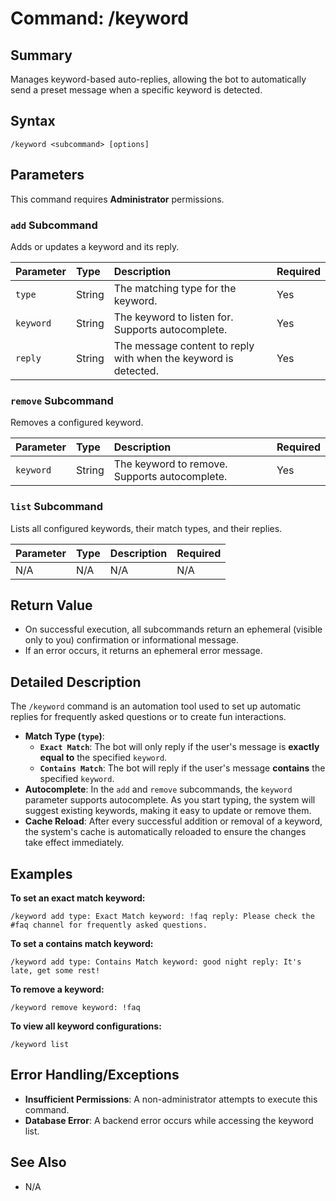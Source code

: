 # Command: /keyword

## Summary
Manages keyword-based auto-replies, allowing the bot to automatically send a preset message when a specific keyword is detected.

## Syntax
```
/keyword <subcommand> [options]
```

## Parameters
This command requires **Administrator** permissions.

### `add` Subcommand
Adds or updates a keyword and its reply.

| Parameter | Type | Description | Required |
| :--- | :--- | :--- | :--- |
| `type` | String | The matching type for the keyword. | Yes |
| `keyword` | String | The keyword to listen for. Supports autocomplete. | Yes |
| `reply` | String | The message content to reply with when the keyword is detected. | Yes |

### `remove` Subcommand
Removes a configured keyword.

| Parameter | Type | Description | Required |
| :--- | :--- | :--- | :--- |
| `keyword` | String | The keyword to remove. Supports autocomplete. | Yes |

### `list` Subcommand
Lists all configured keywords, their match types, and their replies.

| Parameter | Type | Description | Required |
| :--- | :--- | :--- | :--- |
| N/A | N/A | N/A | N/A |

## Return Value
- On successful execution, all subcommands return an ephemeral (visible only to you) confirmation or informational message.
- If an error occurs, it returns an ephemeral error message.

## Detailed Description
The `/keyword` command is an automation tool used to set up automatic replies for frequently asked questions or to create fun interactions.

- **Match Type (`type`)**:
    - **`Exact Match`**: The bot will only reply if the user's message is **exactly equal to** the specified `keyword`.
    - **`Contains Match`**: The bot will reply if the user's message **contains** the specified `keyword`.
- **Autocomplete**: In the `add` and `remove` subcommands, the `keyword` parameter supports autocomplete. As you start typing, the system will suggest existing keywords, making it easy to update or remove them.
- **Cache Reload**: After every successful addition or removal of a keyword, the system's cache is automatically reloaded to ensure the changes take effect immediately.

## Examples
**To set an exact match keyword:**
```
/keyword add type: Exact Match keyword: !faq reply: Please check the #faq channel for frequently asked questions.
```

**To set a contains match keyword:**
```
/keyword add type: Contains Match keyword: good night reply: It's late, get some rest!
```

**To remove a keyword:**
```
/keyword remove keyword: !faq
```

**To view all keyword configurations:**
```
/keyword list
```

## Error Handling/Exceptions
- **Insufficient Permissions**: A non-administrator attempts to execute this command.
- **Database Error**: A backend error occurs while accessing the keyword list.

## See Also
- N/A